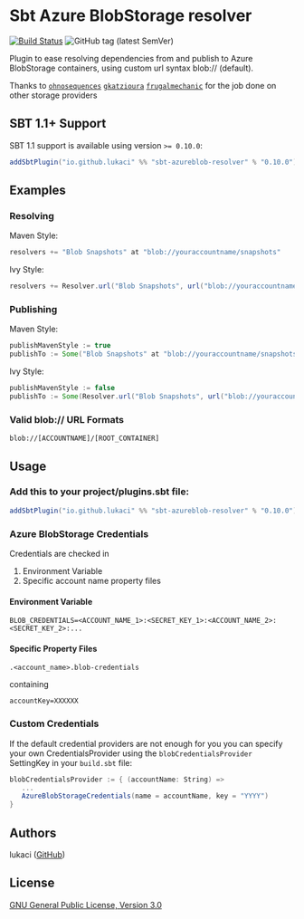 # Sbt Azure BlobStorage resolver

[![Build Status](https://travis-ci.com/lukaci/sbt-azureblob-resolver.svg?branch=master)](https://travis-ci.com/lukaci/sbt-azureblob-resolver)
![GitHub tag (latest SemVer)](https://img.shields.io/github/tag/lukaci/sbt-azureblob-resolver.svg?color=success)

Plugin to ease resolving dependencies from and publish to Azure BlobStorage containers, using custom url syntax blob:// (default).

Thanks to [`ohnosequences`](https://github.com/ohnosequences/sbt-s3-resolver) [`gkatzioura`](https://github.com/gkatzioura/CloudStorageMaven) [`frugalmechanic`](https://github.com/frugalmechanic/fm-sbt-s3-resolver) for the job done on other storage providers

## SBT 1.1+ Support

SBT 1.1 support is available using version `>= 0.10.0`:

```scala
addSbtPlugin("io.github.lukaci" %% "sbt-azureblob-resolver" % "0.10.0")
```

## Examples

### Resolving

Maven Style:

```scala
resolvers += "Blob Snapshots" at "blob://youraccountname/snapshots"
```

Ivy Style:

```scala
resolvers += Resolver.url("Blob Snapshots", url("blob://youraccountname/snapshots"))(Resolver.ivyStylePatterns)
```

### Publishing

Maven Style:

```scala
publishMavenStyle := true
publishTo := Some("Blob Snapshots" at "blob://youraccountname/snapshots")
```

Ivy Style:

```scala
publishMavenStyle := false
publishTo := Some(Resolver.url("Blob Snapshots", url("blob://youraccountname/snapshots"))(Resolver.ivyStylePatterns))
```

### Valid blob:// URL Formats

    blob://[ACCOUNTNAME]/[ROOT_CONTAINER]

## Usage

### Add this to your project/plugins.sbt file:

```scala
addSbtPlugin("io.github.lukaci" %% "sbt-azureblob-resolver" % "0.10.0")
```

### Azure BlobStorage Credentials

Credentials are checked in 
 1. Environment Variable 
 2. Specific account name property files

#### Environment Variable

    BLOB_CREDENTIALS=<ACCOUNT_NAME_1>:<SECRET_KEY_1>:<ACCOUNT_NAME_2>:<SECRET_KEY_2>:...
    
#### Specific Property Files

```shell
.<account_name>.blob-credentials
```

containing

```shell
accountKey=XXXXXX
```

### Custom Credentials

If the default credential providers are not enough for you you can specify your own CredentialsProvider using the `blobCredentialsProvider` SettingKey in your `build.sbt` file:

```scala
blobCredentialsProvider := { (accountName: String) =>
   ...
   AzureBlobStorageCredentials(name = accountName, key = "YYYY")
}
```

## Authors

lukaci (<a href="https://github.com/lukaci" rel="author">GitHub</a>)

## License

[GNU General Public License, Version 3.0](https://www.gnu.org/licenses/gpl.txt)